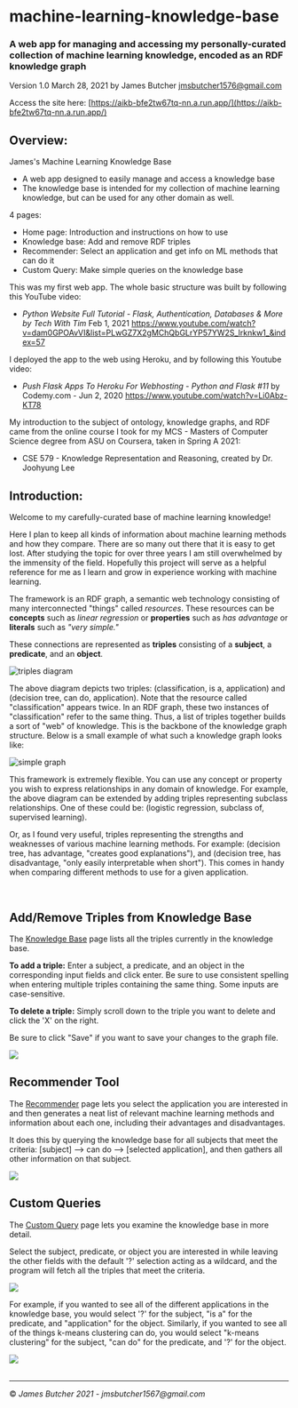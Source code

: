 # machine-learning-knowledge-base

### A web app for managing and accessing my personally-curated collection of machine learning knowledge, encoded as an RDF knowledge graph
Version 1.0
March 28, 2021
by James Butcher
jmsbutcher1576@gmail.com

Access the site here: [https://aikb-bfe2tw67tq-nn.a.run.app/](https://aikb-bfe2tw67tq-nn.a.run.app/)

## Overview:

James's Machine Learning Knowledge Base

- A web app designed to easily manage and access a knowledge base
- The knowledge base is intended for my collection of machine learning knowledge, but can be used for any other domain as well.

4 pages:
- Home page: Introduction and instructions on how to use
- Knowledge base: Add and remove RDF triples
- Recommender: Select an application and get info on ML methods that can do it
- Custom Query: Make simple queries on the knowledge base

This was my first web app. The whole basic structure was built by following this YouTube video:

- <i>Python Website Full Tutorial - Flask, Authentication, Databases & More by Tech With Tim</i> Feb 1, 2021 https://www.youtube.com/watch?v=dam0GPOAvVI&list=PLwGZ7X2gMChQbGLrYP57YW2S_lrknkw1_&index=57

I deployed the app to the web using Heroku, and by following this Youtube video:

- <i>Push Flask Apps To Heroku For Webhosting - Python and Flask #11</i> by Codemy.com - Jun 2, 2020 https://www.youtube.com/watch?v=Li0Abz-KT78

My introduction to the subject of ontology, knowledge graphs, and RDF came from the online course I took
for my MCS - Masters of Computer Science degree from ASU on Coursera, taken in Spring A 2021:
- CSE 579 - Knowledge Representation and Reasoning, created by Dr. Joohyung Lee


## Introduction:

<p>Welcome to my carefully-curated base of machine learning knowledge!</p>
<p>Here I plan to keep all kinds of information about machine learning methods and how they compare. There are so many out there 
   that it is easy to get lost. After studying the topic for over three years I am still overwhelmed by the immensity of the field.
   Hopefully this project will serve as a helpful reference for me as I learn and grow in experience working with machine learning.</p>
<p>The framework is an RDF graph, a semantic web technology consisting of many interconnected "things" called <i>resources</i>.
   These resources can be <b>concepts</b> such as <i>linear regression</i> or <b>properties</b> such as <i>has advantage</i> or 
   <b>literals</b> such as <i>"very simple."</i></p>
<p>These connections are represented as <b>triples</b> consisting of a <b>subject</b>, a <b>predicate</b>, and an <b>object</b>.</p>

<img src="https://github.com/jmsbutcher/machine-learning-knowledge-base/blob/master/website/static/triples_diagram1.png" class="img-fluid" alt="triples diagram">

<p>The above diagram depicts two triples: (classification, is a, application) and (decision tree, can do, application). Note that 
    the resource called "classification" appears twice. In an RDF graph, these two instances of "classification" refer to the same thing. 
    Thus, a list of triples together builds a sort of "web" of knowledge. This is the backbone of the knowledge graph structure.
    Below is a small example of what such a knowledge graph looks like:
</p>

<img src="https://github.com/jmsbutcher/machine-learning-knowledge-base/blob/master/website/static/simple_graph1.png" class="img-fluid" alt="simple graph">

<p>This framework is extremely flexible. You can use any concept or property you wish to express relationships in any domain of knowledge.
    For example, the above diagram can be extended by adding triples representing subclass relationships. One of these could be:
    (logistic regression, subclass of, supervised learning).
</p>
<p>Or, as I found very useful, triples representing the strengths and weaknesses of various machine learning methods. For example:
    (decision tree, has advantage, "creates good explanations"), and (decision tree, has disadvantage, "only easily interpretable when short").
    This comes in handy when comparing different methods to use for a given application.
</p>

<br />

## Add/Remove Triples from Knowledge Base

<p>The <a href="https://ml-knowledgebase.herokuapp.com/knowledge-base" target="_blank">Knowledge Base</a> page lists all the triples currently in the knowledge base.</p>
<p><b>To add a triple:</b> Enter a subject, a predicate, and an object in the corresponding input fields and click enter.
Be sure to use consistent spelling when entering multiple triples containing the same thing. Some inputs are case-sensitive.</p>
<p><b>To delete a triple:</b> Simply scroll down to the triple you want to delete and click the 'X' on the right.
<p>Be sure to click "Save" if you want to save your changes to the graph file.</p>

<img src="https://github.com/jmsbutcher/machine-learning-knowledge-base/blob/master/images/knowledgebase_page1.PNG">

<br />

## Recommender Tool

<p>The <a href="https://ml-knowledgebase.herokuapp.com/recommender" target="_blank">Recommender</a> page lets you select the application you are interested in and then generates a neat list of relevant
    machine learning methods and information about each one, including their advantages and disadvantages. 
</p>
<p>It does this by querying the knowledge base for all subjects that meet the criteria: [subject] --> can do --> [selected application],
    and then gathers all other information on that subject.
</p>

<img src="https://github.com/jmsbutcher/machine-learning-knowledge-base/blob/master/images/recommender_page1.PNG">

<br />

## Custom Queries

<p>The <a href="https://ml-knowledgebase.herokuapp.com/query" target="_blank">Custom Query</a> page lets you examine the knowledge base in more detail.</p>
<p>Select the subject, predicate, or object you are interested in while leaving the other fields with the default '?'
    selection acting as a wildcard, and the program will fetch all the triples that meet the criteria.
</p>

<img src="https://github.com/jmsbutcher/machine-learning-knowledge-base/blob/master/images/query_page1.PNG">

<p>For example, if you wanted to see all of the different applications in the knowledge base, you would
    select '?' for the subject, "is a" for the predicate, and "application" for the object. Similarly, if 
    you wanted to see all of the things k-means clustering can do, you would select "k-means clustering" for 
    the subject, "can do" for the predicate, and '?' for the object.
</p>

<img src="https://github.com/jmsbutcher/machine-learning-knowledge-base/blob/master/images/query_page2.PNG">

<br />
<br />

<hr>

<p>&copy; <i>James Butcher 2021 - jmsbutcher1567@gmail.com</i></p>

